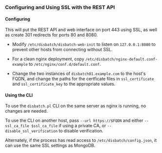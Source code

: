 ### Configuring and Using SSL with the REST API

#### Configuring

This will put the REST API and web interface on port 443 using SSL, as well as
create 301 redirects for ports 80 and 8080.

* Modify `/etc/disbatch/disbatch-web-init` to listen on `127.0.0.1:8080` to
  prevent other hosts from connecting without SSL.

* For a clean nginx deployment, copy `/etc/disbatch/nginx-default.conf-example`
  to `/etc/nginx/conf.d/default.conf`.

* Change the two instances of `disbatch01.example.com` to the host's FQDN, and
  change the paths for the certficate files in `ssl_certificate` and
  `ssl_certificate_key` to the appropriate values.

#### Using the CLI

To use the `disbatch.pl` CLI on the same server as nginx is running, no changes
are needed.

To use the CLI on another host, pass `--url https://$FQDN` and either
`--ssl_ca_file $ssl_ca_file` if using a private CA, or
`--disable_ssl_verification` to disable verification.

Alternately, if the process has read access to `/etc/disbatch/config.json`, it
can use the same SSL settings as MongoDB.
